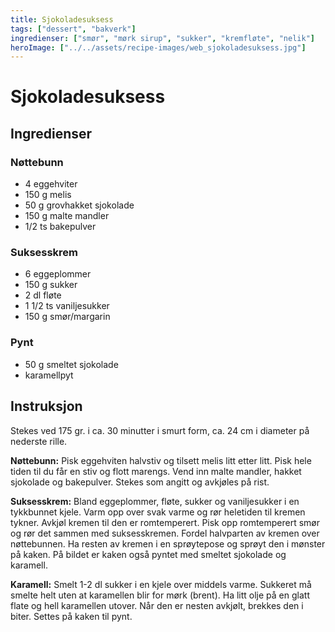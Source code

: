 ```yaml
---
title: Sjokoladesuksess
tags: ["dessert", "bakverk"]
ingredienser: ["smør", "mørk sirup", "sukker", "kremfløte", "nelik"]
heroImage: ["../../assets/recipe-images/web_sjokoladesuksess.jpg"]
---
```


# Sjokoladesuksess

## Ingredienser

### Nøttebunn

- 4 eggehviter
- 150 g melis
- 50 g grovhakket sjokolade
- 150 g malte mandler
- 1/2 ts bakepulver

### Suksesskrem

- 6 eggeplommer
- 150 g sukker
- 2 dl fløte
- 1 1/2 ts vaniljesukker
- 150 g smør/margarin

### Pynt

- 50 g smeltet sjokolade
- karamellpyt

## Instruksjon

Stekes ved 175 gr. i ca. 30 minutter i smurt form, ca. 24 cm i diameter på nederste rille.

**Nøttebunn:** Pisk eggehviten halvstiv og tilsett melis litt etter litt. Pisk hele tiden til du får en stiv og flott marengs. Vend inn malte mandler, hakket sjokolade og bakepulver. Stekes som angitt og avkjøles på rist.

**Suksesskrem:** Bland eggeplommer, fløte, sukker og vaniljesukker i en tykkbunnet kjele. Varm opp over svak varme og rør heletiden til kremen tykner. Avkjøl kremen til den er romtemperert. Pisk opp romtemperert smør og rør det sammen med suksesskremen. Fordel halvparten av kremen over nøttebunnen. Ha resten av kremen i en sprøytepose og sprøyt den i mønster på kaken. På bildet er kaken også pyntet med smeltet sjokolade og karamell.

**Karamell:** Smelt 1-2 dl sukker i en kjele over middels varme. Sukkeret må smelte helt uten at karamellen blir for mørk (brent). Ha litt olje på en glatt flate og hell karamellen utover. Når den er nesten avkjølt, brekkes den i biter. Settes på kaken til pynt.
